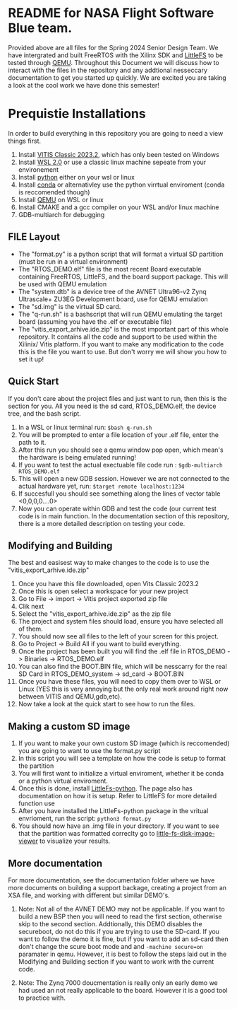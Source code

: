 # README for NASA Flight Software Blue team.
Provided above are all files for the Spring 2024 Senior Design Team. We have intergrated and built FreeRTOS with the Xilinx SDK and [LittleFS](https://github.com/littlefs-project/littlefs) to be tested through [QEMU](https://www.qemu.org/). Throughout this Document we will discuss how to interact with the files in the repository and any addtional nesseccary documentation to get you started up quickly. We are excited you are taking a look at the cool work we have done this semester!


# Prequistie Installations
In order to build everything in this repository you are going to need a view things first.
1. Install [VITIS Classic 2023.2](https://www.xilinx.com/support/download/index.html/content/xilinx/en/downloadNav/vitis.html), which has only been tested on Windows
2. Install [WSL 2.0](https://learn.microsoft.com/en-us/windows/wsl/install) or use a classic linux machine sepeate from your environement
3. Install [python](https://www.python.org/downloads/) either on your wsl or linux
4. Install [conda](https://conda.io/projects/conda/en/latest/user-guide/install/index.html) or alternativley use the python virrtual enviroment (conda is reccomended though)
5. Install [QEMU](https://www.qemu.org/) on WSL or linux
6. Install CMAKE and a gcc compiler on your WSL and/or linux machine
7. GDB-multiarch for debugging

## FILE Layout
- The "format.py" is a python script that will format a virtual SD partition (must be run in a virtual environment)
- The "RTOS_DEMO.elf" file is the most recent Board executable containing FreeRTOS, LittleFS, and the board support package. This will be used with QEMU emulation
- The "system.dtb" is a device tree of the AVNET Ultra96-v2 Zynq Ultrascale+ ZU3EG Development board, use for QEMU emulation
- The "sd.img" is the virtual SD card.
- The "q-run.sh" is a bashscript that will run QEMU emulating the target board (assuming you have the .elf or executable file)
- The "vitis_export_arhive.ide.zip" is the most important part of this whole repository. It contains all the code and support to be used within the Xilinix/ Vitis platform. If you want to make any modification to the code this is the file you want to use. But don't worry we will show you how to set it up!

## Quick Start
If you don't care about the project files and just want to run, then this is the section for you. All you need is the sd card, RTOS_DEMO.elf, the device tree, and the bash script.
1. In a WSL or linux terminal run:
`$bash q-run.sh`
2. You will be prompted to enter a file location of your .elf file, enter the path to it.
3. After this run you should see a qemu window pop open, which mean's the hardware is being emulated running!
4. If you want to test the actual exectuable file code run :
`$gdb-multiarch RTOS_DEMO.elf`
5. This will open a new GDB session. However we are not connected to the actual hardware yet, run:
   `$target remote localhost:1234`
6. If succesfull you should see something along the lines of vector table <0,0,0,0....0>
7. Now you can operate within GDB and test the code (our current test code is in main function. In the documentation section of this repository, there is a more detailed description on testing your code.

## Modifying and Building
The best and easisest way to make changes to the code is to use the "vitis_export_arhive.ide.zip"
1. Once you have this file downloaded, open Vits Classic 2023.2
2. Once this is open select a workspace for your new project
3. Go to File -> import -> Vitis project exported zip file
4. Clik next
5. Select the "vitis_export_arhive.ide.zip" as the zip file
6. The project and system files should load, ensure you have selected all of them.
7. You should now see all files to the left of your screen for this project.
8. Go to Project -> Build All if you want to build everything.
9. Once the project has been built you will find the .elf file in RTOS_DEMO -> Binaries -> RTOS_DEMO.elf
10. You can also find the BOOT.BIN file, which will be nesscarry for the real SD Card in RTOS_DEMO_system -> sd_card -> BOOT.BIN
11. Once you have these files, you will need to copy them over to WSL or Linux (YES this is very annoying but the only real work around right now between VITIS and QEMU,gdb,etc).
12. Now take a look at the quick start to see how to run the files.

## Making a custom SD image
1. If you want to make your own custom SD image (which is reccomended) you are going to want to use the format.py script
2. In this script you will see a template on how the code is setup to format the partition
3. You will first want to initialize a virtual enviroment, whether it be conda or a python virtual enviroment.
4. Once this is done, install [LittleFs-python](https://pypi.org/project/littlefs-python/). The page also has documentation on how it is setup. Refer to LittleFS for more detailed function use
5. After you have installed the LittleFs-python package in the vritual envrioment, run the script:
   `python3 format.py`
6. You should now have an .img file in your directory. If you want to see that the partition was formatted correclty go to [little-fs-disk-image-viewer](https://tniessen.github.io/littlefs-disk-img-viewer/) to visualize your results.

## More documentation
For more documentation, see the documentation folder where we have more documents on building a support backage, creating a project from an XSA file, and working with different but similar DEMO's.

1. Note: Not all of the AVNET DEMO may not be applicable. If you want to build a new BSP then you will need to read the first section, otherwise skip to the second section. Addtionally, this DEMO disables the secureboot, do not do this if you are trying to use the SD-card. If you want to follow the demo it is fine, but if you want to add an sd-card then don't change the scure boot mode and and `-machine secure=on` paramater in qemu. However, it is best to follow the steps laid out in the Modifying and Building section if you want to work with the current code.

2. Note: The Zynq 7000 doucmentation is really only an early demo we had used an not really applicable to the board. However it is a good tool to practice with.




